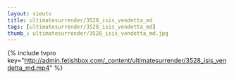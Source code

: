 ```yaml
--- 
layout: sieutv
title: ultimatesurrender/3528_isis_vendetta_md
tags: [ultimatesurrender/3528_isis_vendetta_md]
thumb_: ultimatesurrender/3528_isis_vendetta_md.jpg
---
```

{% include tvpro key="http://admin.fetishbox.com/_content/ultimatesurrender/3528_isis_vendetta_md.mp4" %} 
